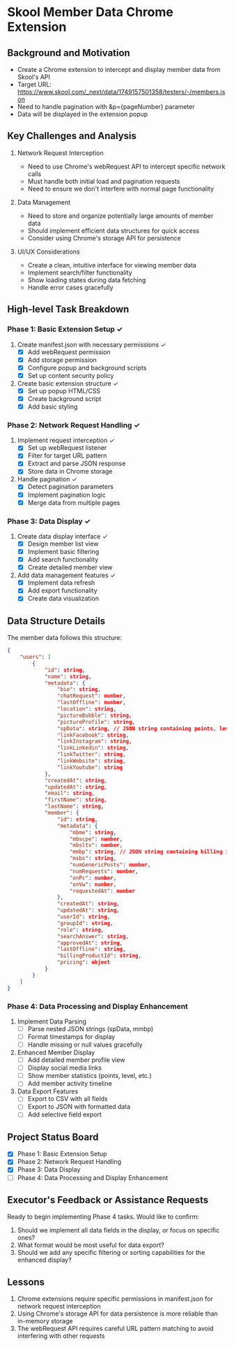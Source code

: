 # Skool Member Data Chrome Extension

## Background and Motivation
- Create a Chrome extension to intercept and display member data from Skool's API
- Target URL: https://www.skool.com/_next/data/1749157501358/testers/-/members.json
- Need to handle pagination with &p={pageNumber} parameter
- Data will be displayed in the extension popup

## Key Challenges and Analysis
1. Network Request Interception
   - Need to use Chrome's webRequest API to intercept specific network calls
   - Must handle both initial load and pagination requests
   - Need to ensure we don't interfere with normal page functionality

2. Data Management
   - Need to store and organize potentially large amounts of member data
   - Should implement efficient data structures for quick access
   - Consider using Chrome's storage API for persistence

3. UI/UX Considerations
   - Create a clean, intuitive interface for viewing member data
   - Implement search/filter functionality
   - Show loading states during data fetching
   - Handle error cases gracefully

## High-level Task Breakdown

### Phase 1: Basic Extension Setup ✓
1. Create manifest.json with necessary permissions ✓
   - [x] Add webRequest permission
   - [x] Add storage permission
   - [x] Configure popup and background scripts
   - [x] Set up content security policy

2. Create basic extension structure ✓
   - [x] Set up popup HTML/CSS
   - [x] Create background script
   - [x] Add basic styling

### Phase 2: Network Request Handling ✓
1. Implement request interception ✓
   - [x] Set up webRequest listener
   - [x] Filter for target URL pattern
   - [x] Extract and parse JSON response
   - [x] Store data in Chrome storage

2. Handle pagination ✓
   - [x] Detect pagination parameters
   - [x] Implement pagination logic
   - [x] Merge data from multiple pages

### Phase 3: Data Display ✓
1. Create data display interface ✓
   - [x] Design member list view
   - [x] Implement basic filtering
   - [x] Add search functionality
   - [x] Create detailed member view

2. Add data management features ✓
   - [x] Implement data refresh
   - [x] Add export functionality
   - [x] Create data visualization

## Data Structure Details
The member data follows this structure:
```json
{
    "users": [
        {
            "id": string,
            "name": string,
            "metadata": {
                "bio": string,
                "chatRequest": number,
                "lastOffline": number,
                "location": string,
                "pictureBubble": string,
                "pictureProfile": string,
                "spData": string, // JSON string containing points, level, etc.
                "linkFacebook": string,
                "linkInstagram": string,
                "linkLinkedin": string,
                "linkTwitter": string,
                "linkWebsite": string,
                "linkYoutube": string
            },
            "createdAt": string,
            "updatedAt": string,
            "email": string,
            "firstName": string,
            "lastName": string,
            "member": {
                "id": string,
                "metadata": {
                    "mbme": string,
                    "mbscpe": number,
                    "mbsltv": number,
                    "mmbp": string, // JSON string containing billing info
                    "msbs": string,
                    "numGenericPosts": number,
                    "numRequests": number,
                    "onPc": number,
                    "onVw": number,
                    "requestedAt": number
                },
                "createdAt": string,
                "updatedAt": string,
                "userId": string,
                "groupId": string,
                "role": string,
                "searchAnswer": string,
                "approvedAt": string,
                "lastOffline": string,
                "billingProductId": string,
                "pricing": object
            }
        }
    ]
}
```

### Phase 4: Data Processing and Display Enhancement
1. Implement Data Parsing
   - [ ] Parse nested JSON strings (spData, mmbp)
   - [ ] Format timestamps for display
   - [ ] Handle missing or null values gracefully

2. Enhanced Member Display
   - [ ] Add detailed member profile view
   - [ ] Display social media links
   - [ ] Show member statistics (points, level, etc.)
   - [ ] Add member activity timeline

3. Data Export Features
   - [ ] Export to CSV with all fields
   - [ ] Export to JSON with formatted data
   - [ ] Add selective field export

## Project Status Board
- [x] Phase 1: Basic Extension Setup
- [x] Phase 2: Network Request Handling
- [x] Phase 3: Data Display
- [ ] Phase 4: Data Processing and Display Enhancement

## Executor's Feedback or Assistance Requests
Ready to begin implementing Phase 4 tasks. Would like to confirm:
1. Should we implement all data fields in the display, or focus on specific ones?
2. What format would be most useful for data export?
3. Should we add any specific filtering or sorting capabilities for the enhanced display?

## Lessons
1. Chrome extensions require specific permissions in manifest.json for network request interception
2. Using Chrome's storage API for data persistence is more reliable than in-memory storage
3. The webRequest API requires careful URL pattern matching to avoid interfering with other requests 